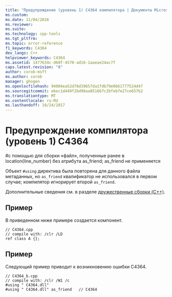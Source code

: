 ```yaml
---
title: "Предупреждение (уровень 1) C4364 компилятора | Документы Microsoft"
ms.custom: 
ms.date: 11/04/2016
ms.reviewer: 
ms.suite: 
ms.technology: cpp-tools
ms.tgt_pltfrm: 
ms.topic: error-reference
f1_keywords: C4364
dev_langs: C++
helpviewer_keywords: C4364
ms.assetid: 1477634c-d60f-4570-ad16-1aaeae24ac7f
caps.latest.revision: "8"
author: corob-msft
ms.author: corob
manager: ghogen
ms.openlocfilehash: 94004ea52d76d39657da1fdb79e0b61777524d47
ms.sourcegitcommit: ebec1d449f2bd98aa851667c2bfeb7e27ce657b2
ms.translationtype: MT
ms.contentlocale: ru-RU
ms.lasthandoff: 10/24/2017
---
```

# <a name="compiler-warning-level-1-c4364"></a>Предупреждение компилятора (уровень 1) C4364
\#с помощью для сборки «файл», полученные ранее в location(line_number) без атрибута as_friend; as_friend не применяется  
  
 Объект `#using` директива была повторена для данного файла метаданных, но `as_friend` квалификатор не использовался в первом случае; компилятор игнорирует второй `as_friend`.  
  
 Дополнительные сведения см. в разделе [дружественные сборки (C++)](../../dotnet/friend-assemblies-cpp.md).  
  
## <a name="example"></a>Пример  
 В приведенном ниже примере создается компонент.  
  
```  
// C4364.cpp  
// compile with: /clr /LD  
ref class A {};  
```  
  
## <a name="example"></a>Пример  
 Следующий пример приводит к возникновению ошибки C4364.  
  
```  
// C4364_b.cpp  
// compile with: /clr /W1 /c  
#using " C4364.dll"  
#using " C4364.dll" as_friend   // C4364  
```